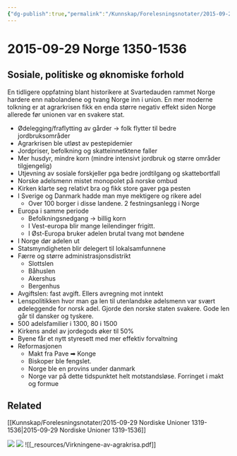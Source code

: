 ```yaml
---
{"dg-publish":true,"permalink":"/Kunnskap/Forelesningsnotater/2015-09-29 Norge 1350-1536/","title":"2015-09-29 Norge 1350-1536","tags":["historie","hi110","forelesning"]}
---
```



# 2015-09-29 Norge 1350-1536

## Sosiale, politiske og øknomiske forhold
En tidligere oppfatning blant historikere at Svartedauden rammet Norge hardere enn nabolandene og tvang Norge inn i union. En mer moderne tolkning er at agrarkrisen fikk en enda større negativ effekt siden Norge allerede før unionen var en svakere stat.

* Ødelegging/fraflytting av gårder -> folk flytter til bedre jordbruksområder
* Agrarkrisen ble utløst av pestepidemier
* Jordpriser, befolkning og skatteinnetktene faller
* Mer husdyr, mindre korn (mindre intensivt jordbruk og større områder tilgjengelig)
* Utjevning av sosiale forskjeller pga bedre jordtilgang og skattebortfall
* Norske adelsmenn mistet monopolet på norske ombud
* Kirken klarte seg relativt bra og fikk store gaver pga pesten
* I Sverige og Danmark hadde man mye mektigere og rikere adel
	* Over 100 borger i disse landene. 2 festningsanlegg i Norge
* Europa i samme periode
	* Befolkningsnedgang → billig korn
	* I Vest-europa blir mange leilendinger frigitt. 
	* I Øst-Europa bruker adelen brutal tvang mot bøndene
* I Norge dør adelen ut
* Statsmyndigheten blir delegert til lokalsamfunnene
* Færre og større administrasjonsdistrikt
	* Slottslen
	* Båhuslen
	* Akershus
	* Bergenhus
* Avgiftslen: fast avgift. Ellers avregning mot inntekt
* Lenspolitikken hvor man ga len til utenlandske adelsmenn var svært ødeleggende for norsk adel. Gjorde den norske staten svakere. Gode len går til dansker og tyskere.
* 500 adelsfamilier i 1300, 80 i 1500
* Kirkens andel av jordegods øker til 50%
* Byene får et nytt styresett med mer effektiv forvaltning
* Reformasjonen
	* Makt fra Pave ➡ Konge
	* Biskoper ble fengslet.
	* Norge ble en provins under danmark
	* Norge var på dette tidspunktet helt motstandsløse. Forringet i makt og formue

## Related
[[Kunnskap/Forelesningsnotater/2015-09-29 Nordiske Unioner 1319-1536\|2015-09-29 Nordiske Unioner 1319-1536]]

![](/img/user/_resources/IMG_20151119_112812.png)
![](/img/user/_resources/IMG_20151119_112837.png)
![[_resources/Virkningene-av-agrakrisa.pdf]]
